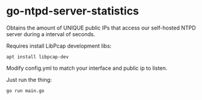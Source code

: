 # go-ntpd-server-statistics
Obtains the amount of UNIQUE public IPs that access our self-hosted NTPD server during a interval of seconds.


Requires install LibPcap development libs:

```
apt install libpcap-dev
```

Modify config.yml to match your interface and public ip to listen. 

Just run the thing:

```
go run main.go
````

